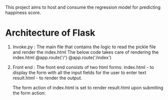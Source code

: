 This project aims to host and consume the regression model for predicting happiness score.

# Architecture of Flask

1. Invoke.py : The main file that contains the logic to read the pickle file and render the index.html
    The below code takes care of rendering the index.html 
    @app.route('/')
    @app.route('/index')
2. Front end : The front end consists of two html forms:
   index.html - to display the form with all the input fields for the user to enter text
   result.html - to render the output.

    The form action of index.html is set to render result.html upon submiting the form action:
    <form action="/result" method="POST">


